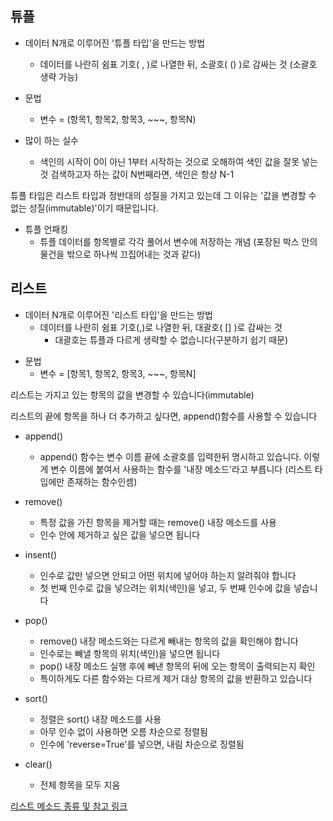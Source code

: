 ## 튜플

- 데이터 N개로 이루어진 '튜플 타입'을 만드는 방법
  - 데이터를 나란히 쉼표 기호( , )로 나열한 뒤, 소괄호( () )로 감싸는 것 (소괄호 생략 가능)

- 문법
  - 변수 = (항목1, 항목2, 항목3, ~~~, 항목N)

- 많이 하는 실수
  - 색인의 시작이 0이 아닌 1부터 시작하는 것으로 오해하여 색인 값을 잘못 넣는 것 
검색하고자 하는 값이 N번째라면, 색인은 항상 N-1

튜플 타입은 리스트 타입과 정반대의 성질을 가지고 있는데 그 이유는 '값을 변경할 수 없는 성질(immutable)'이기 때문입니다.

- 튜플 언패킹
  - 튜플 데이터를 항목별로 각각 풀어서 변수에 저장하는 개념
(포장된 박스 안의 물건을 밖으로 하나씩 끄집어내는 것과 같다)

## 리스트

- 데이터 N개로 이루어진 '리스트 타입'을 만드는 방법
  - 데이터를 나란히 쉼표 기호(,)로 나열한 뒤, 대괄호( [] )로 감싸는 것
    - 대괄호는 튜플과 다르게 생략할 수 없습니다(구분하기 쉽기 때문)

* 문법 
  * 변수 = [항목1, 항목2, 항목3, ~~~, 항목N]

리스트는 가지고 있는 항목의 값을 변경할 수 있습니다(immutable)

리스트의 끝에 항목을 하나 더 추가하고 싶다면, append()함수를 사용할 수 있습니다
- append()
  - append() 함수는 변수 이름 끝에 소괄호를 입력한뒤 명시하고 있습니다. 이렇게 변수 이름에 붙여서 사용하는 함수를 '내장 메소드'라고 부릅니다 (리스트 타입에만 존재하는 함수인셈)

- remove()
  - 특정 값을 가진 항목을 제거할 때는 remove() 내장 메소드를 사용
  - 인수 안에 제거하고 싶은 값을 넣으면 됩니다

- insent()
  - 인수로 값만 넣으면 안되고 어떤 위치에 넣어야 하는지 알려줘야 합니다
  - 첫 번째 인수로 값을 넣으려는 위치(색인)을 넣고, 두 번째 인수에 값을 넣습니다

- pop()
  - remove() 내장 메소드와는 다르게 빼내는 항목의 값을 확인해야 합니다
  - 인수로는 빼낼 항목의 위치(색인)을 넣으면 됩니다
  - pop() 내장 메소드 실행 후에 빼낸 항목의 뒤에 오는 항목이 출력되는지 확인
  - 특이하게도 다른 함수와는 다르게 제거 대상 항목의 값을 반환하고 있습니다

- sort()
  - 정렬은 sort() 내장 메소드를 사용
  - 아무 인수 없이 사용하면 오름 차순으로 정렬됨
  - 인수에 'reverse=True'를 넣으면, 내림 차순으로 징렬됨

- clear()
  - 전체 항목을 모두 지움

[리스트 메소드 종류 및 참고 링크](https://docs.python.org/3.7/tutorial/datastructures.html#more-on-lists)

